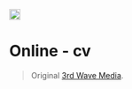 <a href="https://jekyll-themes.com">
<img src="https://img.shields.io/badge/featured%20on-JT-red.svg" height="20" alt="Jekyll Themes Shield" >
</a>

# Online - cv
> Original [3rd Wave Media](https://github.com/sharu725/online-cv/). 

